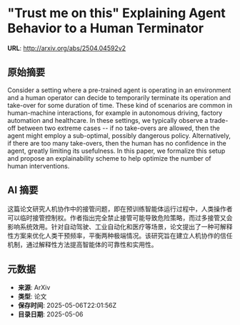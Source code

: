 # "Trust me on this" Explaining Agent Behavior to a Human Terminator

**URL**: http://arxiv.org/abs/2504.04592v2

## 原始摘要

Consider a setting where a pre-trained agent is operating in an environment
and a human operator can decide to temporarily terminate its operation and
take-over for some duration of time. These kind of scenarios are common in
human-machine interactions, for example in autonomous driving, factory
automation and healthcare. In these settings, we typically observe a trade-off
between two extreme cases -- if no take-overs are allowed, then the agent might
employ a sub-optimal, possibly dangerous policy. Alternatively, if there are
too many take-overs, then the human has no confidence in the agent, greatly
limiting its usefulness. In this paper, we formalize this setup and propose an
explainability scheme to help optimize the number of human interventions.


## AI 摘要

这篇论文研究人机协作中的接管问题，即在预训练智能体运行过程中，人类操作者可以临时接管控制权。作者指出完全禁止接管可能导致危险策略，而过多接管又会影响系统效用。针对自动驾驶、工业自动化和医疗等场景，论文提出了一种可解释性方案来优化人类干预频率，平衡两种极端情况。该研究旨在建立人机协作的信任机制，通过解释性方法提高智能体的可靠性和实用性。

## 元数据

- **来源**: ArXiv
- **类型**: 论文
- **保存时间**: 2025-05-06T22:01:56Z
- **目录日期**: 2025-05-06
